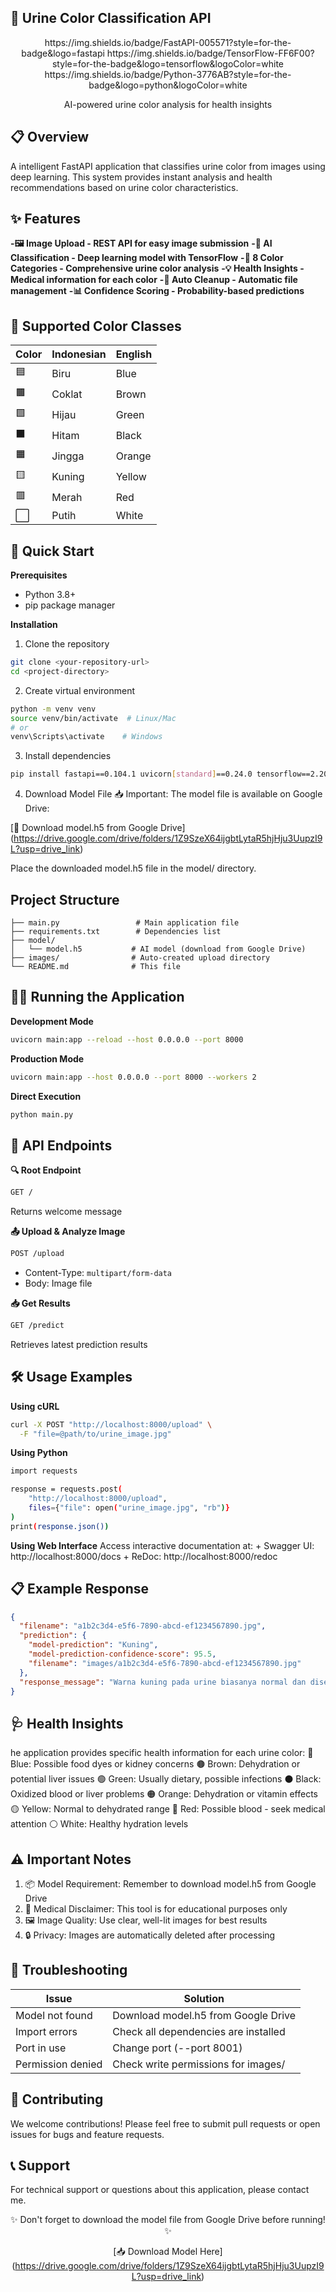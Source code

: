 ## 🎨 Urine Color Classification API

<div align="center">
https://img.shields.io/badge/FastAPI-005571?style=for-the-badge&logo=fastapi
https://img.shields.io/badge/TensorFlow-FF6F00?style=for-the-badge&logo=tensorflow&logoColor=white
https://img.shields.io/badge/Python-3776AB?style=for-the-badge&logo=python&logoColor=white

AI-powered urine color analysis for health insights

</div>

## 📋 Overview
A intelligent FastAPI application that classifies urine color from images using deep learning. This system provides instant analysis and health recommendations based on urine color characteristics.

## ✨ Features
**-🖼️ Image Upload - REST API for easy image submission**
**-🧠 AI Classification - Deep learning model with TensorFlow**
**-🎯 8 Color Categories - Comprehensive urine color analysis**
**-💡 Health Insights - Medical information for each color**
**-🧹 Auto Cleanup - Automatic file management**
**-📊 Confidence Scoring - Probability-based predictions**

## 🎨 Supported Color Classes


| Color | Indonesian | English |
|------------|---------|---------|
| 🟦 | Biru | Blue |
| 🟫 | Coklat | Brown |
| 🟩 | Hijau | Green |
| ⬛ | Hitam | Black |
| 🟧 | Jingga | Orange |
| 🟨 | Kuning | Yellow |
| 🟥 | Merah | Red |
| ⬜ | Putih | White |

## 🚀 Quick Start

**Prerequisites**
- Python 3.8+
- pip package manager

**Installation**
1. Clone the repository
```bash
git clone <your-repository-url>
cd <project-directory>
```

2. Create virtual environment
```bash
python -m venv venv
source venv/bin/activate  # Linux/Mac
# or
venv\Scripts\activate    # Windows
```

3. Install dependencies
```bash
pip install fastapi==0.104.1 uvicorn[standard]==0.24.0 tensorflow==2.20.0 numpy==1.26.4 pillow==10.3.0 python-multipart==0.0.9
```

4. Download Model File 📥
Important: The model file is available on Google Drive:

[🔗 Download model.h5 from Google Drive] (https://drive.google.com/drive/folders/1Z9SzeX64ijgbtLytaR5hjHju3UupzI9L?usp=drive_link)

Place the downloaded model.h5 file in the model/ directory.

## Project Structure
```text
├── main.py                 # Main application file
├── requirements.txt        # Dependencies list
├── model/
│   └── model.h5           # AI model (download from Google Drive)
├── images/                # Auto-created upload directory
└── README.md              # This file
```

## 🏃‍♂️ Running the Application
**Development Mode**
```bash
uvicorn main:app --reload --host 0.0.0.0 --port 8000
```

**Production Mode**
```bash
uvicorn main:app --host 0.0.0.0 --port 8000 --workers 2
```

**Direct Execution**
```bash
python main.py
```

## 📡 API Endpoints
**🔍 Root Endpoint**
```bash
GET /
```
Returns welcome message

**📤 Upload & Analyze Image**
```bash
POST /upload
```
+ Content-Type: ```multipart/form-data```
+ Body: Image file

**📥 Get Results**
```bash
GET /predict
```
Retrieves latest prediction results

## 🛠️ Usage Examples
**Using cURL**
```bash
curl -X POST "http://localhost:8000/upload" \
  -F "file=@path/to/urine_image.jpg"
```

**Using Python**
```bash
import requests

response = requests.post(
    "http://localhost:8000/upload",
    files={"file": open("urine_image.jpg", "rb")}
)
print(response.json())
```

**Using Web Interface**
Access interactive documentation at:
    + Swagger UI: http://localhost:8000/docs
    + ReDoc: http://localhost:8000/redoc

## 📋 Example Response
```json
{
  "filename": "a1b2c3d4-e5f6-7890-abcd-ef1234567890.jpg",
  "prediction": {
    "model-prediction": "Kuning",
    "model-prediction-confidence-score": 95.5,
    "filename": "images/a1b2c3d4-e5f6-7890-abcd-ef1234567890.jpg"
  },
  "response_message": "Warna kuning pada urine biasanya normal dan disebabkan oleh pigmen urine yang disebut urobilin. Namun, warna kuning yang sangat gelap atau kuning kecoklatan bisa menunjukkan dehidrasi. Pastikan untuk cukup minum air."
}
```

## 🩺 Health Insights 
he application provides specific health information for each urine color:
🔵 Blue: Possible food dyes or kidney concerns
🟤 Brown: Dehydration or potential liver issues
🟢 Green: Usually dietary, possible infections
⚫ Black: Oxidized blood or liver problems
🟠 Orange: Dehydration or vitamin effects
🟡 Yellow: Normal to dehydrated range
🔴 Red: Possible blood - seek medical attention
⚪ White: Healthy hydration levels

## ⚠️ Important Notes
1. 📦 Model Requirement: Remember to download model.h5 from Google Drive
2. 🏥 Medical Disclaimer: This tool is for educational purposes only
3. 🖼️ Image Quality: Use clear, well-lit images for best results
4. 🔒 Privacy: Images are automatically deleted after processing

## 🐛 Troubleshooting
| Issue | Solution |
|------------|---------|
| Model not found | Download model.h5 from Google Drive |
| Import errors | Check all dependencies are installed | 
| Port in use | Change port (--port 8001) |
| Permission denied | Check write permissions for images/ |

## 🤝 Contributing
We welcome contributions! Please feel free to submit pull requests or open issues for bugs and feature requests.

## 📞 Support
For technical support or questions about this application, please contact me.

<div align="center">
✨ Don't forget to download the model file from Google Drive before running! ✨

[📥 Download Model Here] (https://drive.google.com/drive/folders/1Z9SzeX64ijgbtLytaR5hjHju3UupzI9L?usp=drive_link)

</div>